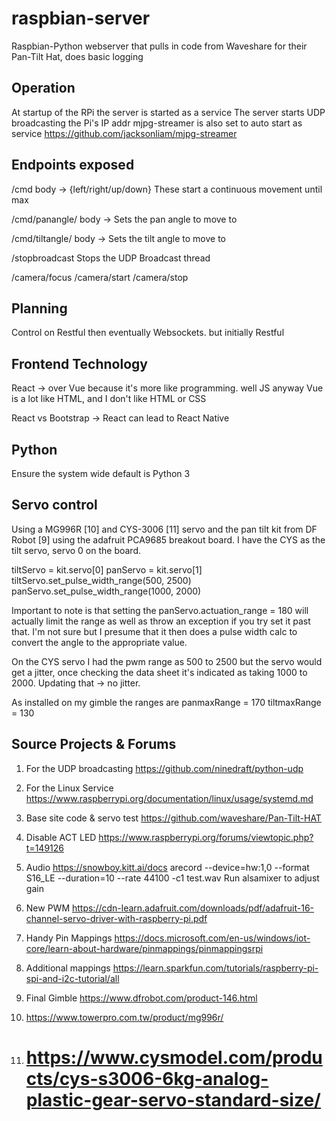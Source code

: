 # raspbian-server
Raspbian-Python webserver that pulls in code from Waveshare for their Pan-Tilt Hat, does basic logging

## Operation
At startup of the RPi the server is started as a service 
The server starts UDP broadcasting the Pi's IP addr
mjpg-streamer is also set to auto start as service
https://github.com/jacksonliam/mjpg-streamer

## Endpoints exposed 

/cmd
body -> {left/right/up/down}
These start a continuous movement until max

/cmd/panangle/
body -> <angle>
Sets the pan angle to move to

/cmd/tiltangle/
body -> <angle>
Sets the tilt angle to move to

/stopbroadcast
Stops the UDP Broadcast thread

/camera/focus
/camera/start
/camera/stop

## Planning
Control on Restful then eventually Websockets. but initially Restful

## Frontend Technology

React -> over Vue  because it's more like programming. well JS anyway
Vue is a lot like HTML, and I don't like HTML or CSS

React vs Bootstrap -> React can lead to React Native

## Python
Ensure the system wide default is Python 3

## Servo control
Using a MG996R [10] and CYS-3006 [11] servo and the pan tilt kit from DF Robot [9] using the adafruit PCA9685 breakout board. I have the CYS as the tilt servo, servo 0 on the board. 

tiltServo = kit.servo[0]
panServo = kit.servo[1]
tiltServo.set_pulse_width_range(500, 2500)
panServo.set_pulse_width_range(1000, 2000)

Important to note is that setting the panServo.actuation_range = 180 will actually limit the range as well as throw an exception if you try set it past that. I'm not sure but I presume that it then does a pulse width calc to convert the angle to the appropriate value. 

On the CYS servo I had the pwm range as 500 to 2500 but the servo would get a jitter, once checking the data sheet it's indicated as taking 1000 to 2000. Updating that -> no jitter. 

As installed on my gimble the ranges are
panmaxRange = 170
tiltmaxRange = 130


## Source Projects & Forums
1. For the UDP broadcasting  https://github.com/ninedraft/python-udp

2. For the Linux Service  https://www.raspberrypi.org/documentation/linux/usage/systemd.md

3. Base site code & servo test https://github.com/waveshare/Pan-Tilt-HAT

4. Disable ACT LED https://www.raspberrypi.org/forums/viewtopic.php?t=149126

5. Audio  https://snowboy.kitt.ai/docs
arecord --device=hw:1,0 --format S16_LE --duration=10 --rate 44100 -c1 test.wav
Run alsamixer to adjust gain

6. New PWM https://cdn-learn.adafruit.com/downloads/pdf/adafruit-16-channel-servo-driver-with-raspberry-pi.pdf

7. Handy Pin Mappings https://docs.microsoft.com/en-us/windows/iot-core/learn-about-hardware/pinmappings/pinmappingsrpi

8. Additional mappings https://learn.sparkfun.com/tutorials/raspberry-pi-spi-and-i2c-tutorial/all

9. Final Gimble https://www.dfrobot.com/product-146.html

10. https://www.towerpro.com.tw/product/mg996r/

11. # https://www.cysmodel.com/products/cys-s3006-6kg-analog-plastic-gear-servo-standard-size/

